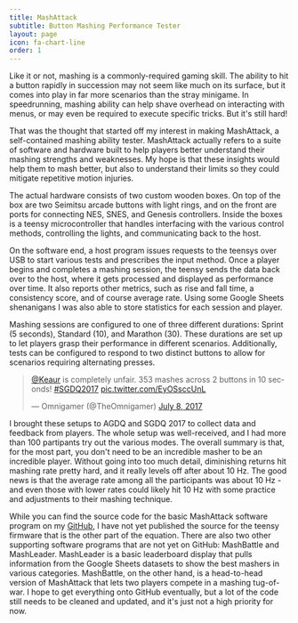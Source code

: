 ```yaml
---
title: MashAttack
subtitle: Button Mashing Performance Tester
layout: page
icon: fa-chart-line
order: 1
---
```

<span class="image right"><img src="{{ 'assets/images/mashattack_boxes.jpg' | relative_url }}" alt="" /></span>Like it or not, mashing is a commonly-required gaming skill. The ability to hit a button rapidly in succession may not seem like much on its surface, but it comes into play in far more scenarios than the stray minigame. In speedrunning, mashing ability can help shave overhead on interacting with menus, or may even be required to execute specific tricks. But it's still hard!

That was the thought that started off my interest in making MashAttack, a self-contained mashing ability tester. MashAttack actually refers to a suite of software and hardware built to help players better understand their mashing strengths and weaknesses. My hope is that these insights would help them to mash better, but also to understand their limits so they could mitigate repetitive motion injuries.

The actual hardware consists of two custom wooden boxes. On top of the box are two Seimitsu arcade buttons with light rings, and on the front are ports for connecting NES, SNES, and Genesis controllers. Inside the boxes is a teensy microcontroller that handles interfacing with the various control methods, controlling the lights, and communicating back to the host.

<span class="image left"><img src="{{ 'assets/images/mashattack_ui.png' | relative_url }}" alt="" /></span>On the software end, a host program issues requests to the teensys over USB to start various tests and prescribes the input method. Once a player begins and completes a mashing session, the teensy sends the data back over to the host, where it gets processed and displayed as performance over time. It also reports other metrics, such as rise and fall time, a consistency score, and of course average rate. Using some Google Sheets shenanigans I was also able to store statistics for each session and player.

Mashing sessions are configured to one of three different durations: Sprint (5 seconds), Standard (10), and Marathon (30). These durations are set up to let players grasp their performance in different scenarios. Additionally, tests can be configured to respond to two distinct buttons to allow for scenarios requiring alternating presses.

<blockquote class="twitter-tweet tw-align-center"><p lang="en" dir="ltr"><a href="https://twitter.com/Keaur?ref_src=twsrc%5Etfw">@Keaur</a> is completely unfair. 353 mashes across 2 buttons in 10 seconds! <a href="https://twitter.com/hashtag/SGDQ2017?src=hash&amp;ref_src=twsrc%5Etfw">#SGDQ2017</a> <a href="https://t.co/EyOSsccUnL">pic.twitter.com/EyOSsccUnL</a></p>&mdash; Omnigamer (@TheOmnigamer) <a href="https://twitter.com/TheOmnigamer/status/883834714477514752?ref_src=twsrc%5Etfw">July 8, 2017</a></blockquote> <script async src="https://platform.twitter.com/widgets.js" charset="utf-8"></script>

I brought these setups to AGDQ and SGDQ 2017 to collect data and feedback from players. The whole setup was well-received, and I had more than 100 partipants try out the various modes. The overall summary is that, for the most part, you don't need to be an incredible masher to be an incredible player. Without going into too much detail, diminishing returns hit mashing rate pretty hard, and it really levels off after about 10 Hz. The good news is that the average rate among all the participants was about 10 Hz - and even those with lower rates could likely hit 10 Hz with some practice and adjustments to their mashing technique.

<span class="image right"><img src="{{ 'assets/images/mashbattle_ui.png' | relative_url }}" alt="" /></span>While you can find the source code for the basic MashAttack software program on my [GitHub](https://github.com/OmnigamerSDA/MashAttack/tree/master/MashAttack), I have not yet published the source for the teensy firmware that is the other part of the equation. There are also two other supporting software programs that are not yet on GitHub: MashBattle and MashLeader. MashLeader is a basic leaderboard display that pulls information from the Google Sheets datasets to show the best mashers in various categories. MashBattle, on the other hand, is a head-to-head version of MashAttack that lets two players compete in a mashing tug-of-war. I hope to get everything onto GitHub eventually, but a lot of the code still needs to be cleaned and updated, and it's just not a high priority for now.